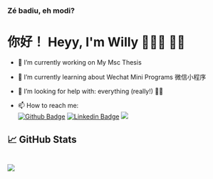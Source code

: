### Zé badiu, eh modi?
# 你好！ Heyy, I'm Willy 👨🏾‍💻 🤙🏾


- 🔭 I’m currently working on My Msc Thesis 

- 🌱 I’m currently learning about Wechat Mini Programs 微信小程序

- 🤔 I’m looking for help with: everything (really!) 👴🏾

- 📫 How to reach me: <br>
[![Github Badge](https://img.shields.io/badge/-Github-000?style=flat-square&logo=Github&logoColor=white&link=https://github.com/wjj28)](https://github.com/wjj28) 
[![Linkedin Badge](https://img.shields.io/badge/-LinkedIn-blue?style=flat-square&logo=Linkedin&logoColor=white&link=https:https://www.linkedin.cn/injobs/in/willylima28/)](https://www.linkedin.cn/injobs/in/willylima28/) <a href="https://stackoverflow.com/users/13074315/will28">
    <img src="https://img.shields.io/badge/Stack%20Overflow-F47F24">
                                                        <!-- ^ Change this to your reputation -->
</a>

<!-- GitHub Stats -->
## &#x1f4c8; GitHub Stats
<br>
<a href="https://github.com/wjj28/wjj28">
  <img align="center" src="https://github-readme-stats.vercel.app/api?username=wjj28&show_icons=true&line_height=27&count_private=true&title_color=ffffff&text_color=c9cacc&icon_color=9400D3&bg_color=1d1f21&hide=contribs,issues,prs"/>
</a>







